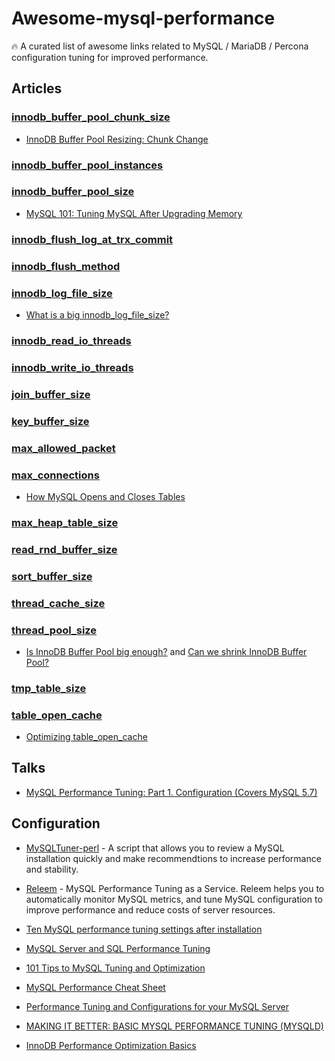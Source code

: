 # Awesome-mysql-performance
🔥 A curated list of awesome links related to MySQL / MariaDB / Percona configuration tuning for improved performance.

## Articles

### [innodb_buffer_pool_chunk_size](https://releem.com/docs/mysql-performance-tuning/innodb_buffer_pool_chunk_size)
- [InnoDB Buffer Pool Resizing: Chunk Change](https://www.percona.com/blog/2018/06/19/chunk-change-innodb-buffer-pool-resizing/)
### [innodb_buffer_pool_instances](https://releem.com/docs/mysql-performance-tuning/innodb_buffer_pool_instances)

### [innodb_buffer_pool_size](https://releem.com/docs/mysql-performance-tuning/innodb_buffer_pool_size)
- [MySQL 101: Tuning MySQL After Upgrading Memory](https://www.percona.com/blog/2020/09/30/mysql-101-tuning-mysql-after-upgrading-memory/)
### [innodb_flush_log_at_trx_commit](https://releem.com/docs/mysql-performance-tuning/innodb_flush_log_at_trx_commit)

### [innodb_flush_method](https://releem.com/docs/mysql-performance-tuning/innodb_flush_method)

### [innodb_log_file_size](https://releem.com/docs/mysql-performance-tuning/innodb_log_file_size)
- [What is a big innodb_log_file_size?](https://www.percona.com/blog/2016/05/31/what-is-a-big-innodb_log_file_size/)
### [innodb_read_io_threads](https://releem.com/docs/mysql-performance-tuning/innodb_read_io_threads)

### [innodb_write_io_threads](https://releem.com/docs/mysql-performance-tuning/innodb_write_io_threads)

### [join_buffer_size](https://releem.com/docs/mysql-performance-tuning/join_buffer_size)

###  [key_buffer_size](https://releem.com/docs/mysql-performance-tuning/key_buffer_size)

### [max_allowed_packet](https://releem.com/docs/mysql-performance-tuning/max_allowed_packet)

### [max_connections](https://releem.com/docs/mysql-performance-tuning/max_connections)
- [How MySQL Opens and Closes Tables](https://dev.mysql.com/doc/refman/5.7/en/table-cache.html)
### [max_heap_table_size](https://releem.com/docs/mysql-performance-tuning/max_heap_table_size)

### [read_rnd_buffer_size](https://releem.com/docs/mysql-performance-tuning/read_rnd_buffer_size)

### [sort_buffer_size](https://releem.com/docs/mysql-performance-tuning/sort_buffer_size)

### [thread_cache_size](https://releem.com/docs/mysql-performance-tuning/thread_cache_size)

### [thread_pool_size](https://releem.com/docs/mysql-performance-tuning/thread_pool_size)
- [Is InnoDB Buffer Pool big enough?](https://vettabase.com/blog/is-innodb-buffer-pool-big-enough/) and [Can we shrink InnoDB Buffer Pool?](https://vettabase.com/blog/can-we-shrink-innodb-buffer-pool/)
### [tmp_table_size](https://releem.com/docs/mysql-performance-tuning/tmp_table_size)

### [table_open_cache](https://releem.com/docs/mysql-performance-tuning/table_open_cache)
- [Optimizing table_open_cache](https://mariadb.com/kb/en/optimizing-table_open_cache/#:~:text=This%20improves%20performance%2C%20although%20it,any%20one%20table%20cache%20instance.&text=If%20the%20number%20of%20opened,at%20increasing%20the%20table_open_cache%20value.)

## Talks

- [MySQL Performance Tuning: Part 1. Configuration (Covers MySQL 5.7)](https://www.youtube.com/watch?v=0CqMv0ucqFA)

## Configuration

- [MySQLTuner-perl](https://github.com/major/MySQLTuner-perl) - A script that allows you to review a MySQL installation quickly and make recommendtions to increase performance and stability.
- [Releem](https://releem.com) - MySQL Performance Tuning as a Service. Releem helps you to automatically monitor MySQL metrics, and tune MySQL configuration to improve performance and reduce costs of server resources.




- [Ten MySQL performance tuning settings after installation](https://www.percona.com/blog/2014/01/28/10-mysql-performance-tuning-settings-after-installation/)
- [MySQL Server and SQL Performance Tuning](https://www.oracle.com/technetwork/community/developer-day/mysql-performance-tuning-403029.pdf)
- [101 Tips to MySQL Tuning and Optimization](https://www.monitis.com/blog/101-tips-to-mysql-tuning-and-optimization/)
- [MySQL Performance Cheat Sheet](https://severalnines.com/database-blog/mysql-performance-cheat-sheet)
- [Performance Tuning and Configurations for your MySQL Server](https://www.universalclass.com/articles/computers/performance-tuning-and-configurations-for-your-mysql-server.htm)
- [MAKING IT BETTER: BASIC MYSQL PERFORMANCE TUNING (MYSQLD)](https://mediatemple.net/community/products/dv/204404044/making-it-better%3A-basic-mysql-performance-tuning-(mysqld))
- [InnoDB Performance Optimization Basics](https://www.percona.com/blog/2013/09/20/innodb-performance-optimization-basics-updated/)
